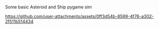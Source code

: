 Some basic Asteroid and Ship pygame sim


https://github.com/user-attachments/assets/0ff3d54b-8599-4f76-a302-2f511b514434

